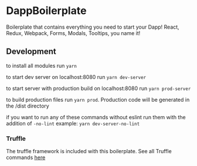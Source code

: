 # DappBoilerplate

Boilerplate that contains everything you need to start your Dapp! React, Redux, Webpack, Forms, Modals, Tooltips, you name it!

## Development

to install all modules run ```yarn```

to start dev server on localhost:8080 run ```yarn dev-server```

to start server with production build on localhost:8080 run ```yarn prod-server```

to build production files run ```yarn prod```. Production code will be generated in the /dist directory

if you want to run any of these commands without eslint run them with the addition of ```-no-lint``` example: ```yarn dev-server-no-lint```

### Truffle

The truffle framework is included with this boilerplate. See all Truffle commands [here](http://truffleframework.com/docs/advanced/commands)  